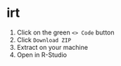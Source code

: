 # irt

1. Click on the green `<> Code` button
2. Click `Download ZIP`
3. Extract on your machine
4. Open in R-Studio

 
